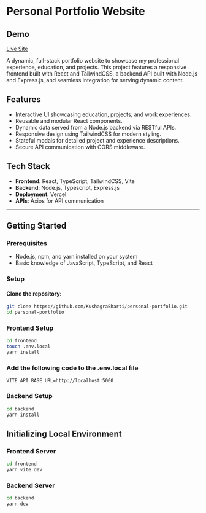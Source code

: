 # Personal Portfolio Website

## Demo
[Live Site](https://www.kushagrabharti.com)

A dynamic, full-stack portfolio website to showcase my professional experience, education, and projects. This project features a responsive frontend built with React and TailwindCSS, a backend API built with Node.js and Express.js, and seamless integration for serving dynamic content.

## **Features**
- Interactive UI showcasing education, projects, and work experiences.
- Reusable and modular React components.
- Dynamic data served from a Node.js backend via RESTful APIs.
- Responsive design using TailwindCSS for modern styling.
- Stateful modals for detailed project and experience descriptions.
- Secure API communication with CORS middleware.

## **Tech Stack**
- **Frontend**: React, TypeScript, TailwindCSS, Vite
- **Backend**: Node.js, Typescript, Express.js
- **Deployment**: Vercel
- **APIs**: Axios for API communication

---

## **Getting Started**

### **Prerequisites**
- Node.js, npm, and yarn installed on your system
- Basic knowledge of JavaScript, TypeScript, and React

### **Setup**

#### Clone the repository:
```bash
git clone https://github.com/KushagraBharti/personal-portfolio.git
cd personal-portfolio
```

### Frontend Setup
```bash
cd frontend
touch .env.local
yarn install
```

### Add the following code to the .env.local file

```VITE_API_BASE_URL=http://localhost:5000```

### Backend Setup
```bash
cd backend
yarn install
```

## **Initializing Local Environment**

### Frontend Server
```bash
cd frontend
yarn vite dev
```

### Backend Server
```bash
cd backend
yarn dev
```